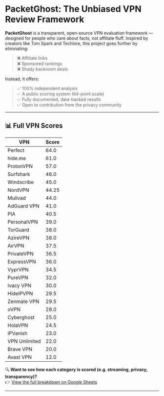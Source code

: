 # PacketGhost: The Unbiased VPN Review Framework

**PacketGhost** is a transparent, open-source VPN evaluation framework — designed for people who care about facts, not affiliate fluff. Inspired by creators like Tom Spark and Techlore, this project goes further by eliminating:

> ❌ Affiliate links  
> ❌ Sponsored rankings  
> ❌ Shady backroom deals

Instead, it offers:

> ✅ 100% independent analysis  
> ✅ A public scoring system (64-point scale)  
> ✅ Fully documented, data-backed results  
> ✅ Open to contribution from the privacy community

---

## 📊 Full VPN Scores

| VPN             | Score |
|------------------|-------|
| Perfect          | 64.0  |
| hide.me          | 61.0  |
| ProtonVPN        | 57.0  |
| Surfshark        | 48.0  |
| Windscribe       | 45.0  |
| NordVPN          | 44.25 |
| Mullvad          | 44.0  |
| AdGuard VPN      | 41.0  |
| PIA              | 40.5  |
| PersonalVPN      | 39.0  |
| TorGuard         | 38.0  |
| AzireVPN         | 38.0  |
| AirVPN           | 37.5  |
| PrivateVPN       | 36.5  |
| ExpressVPN       | 36.0  |
| VyprVPN          | 34.5  |
| PureVPN          | 32.0  |
| Ivacy VPN        | 30.0  |
| HideIPVPN        | 29.5  |
| Zenmate VPN      | 29.5  |
| oVPN             | 28.0  |
| Cyberghost       | 25.0  |
| HolaVPN          | 24.5  |
| IPVanish         | 23.0  |
| VPN Unlimited    | 22.0  |
| Brave VPN        | 20.0  |
| Avast VPN        | 12.0  |

🔍 **Want to see how each category is scored (e.g. streaming, privacy, transparency)?**  
👉 [View the full breakdown on Google Sheets](https://docs.google.com/spreadsheets/d/1qLpHeZq6yJhvgcDlHmhBumbn7adjIIXgG91JFkHauFE/edit?usp=sharing)
****
